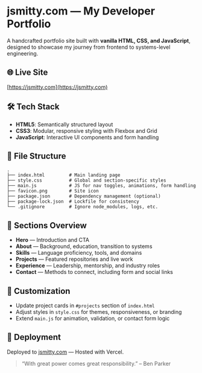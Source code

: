 # jsmitty.com — My Developer Portfolio

A handcrafted portfolio site built with **vanilla HTML, CSS, and JavaScript**, designed to showcase my journey from frontend to systems-level engineering.

## 🌐 Live Site

[https://jsmitty.com](https://jsmitty.com)

## 🛠 Tech Stack

- **HTML5**: Semantically structured layout
- **CSS3**: Modular, responsive styling with Flexbox and Grid
- **JavaScript**: Interactive UI components and form handling

## 📁 File Structure

```
.
├── index.html         # Main landing page
├── style.css          # Global and section-specific styles
├── main.js            # JS for nav toggles, animations, form handling
├── favicon.png        # Site icon
├── package.json       # Dependency management (optional)
├── package-lock.json  # Lockfile for consistency
└── .gitignore         # Ignore node_modules, logs, etc.
```

## 📌 Sections Overview

- **Hero** — Introduction and CTA
- **About** — Background, education, transition to systems
- **Skills** — Language proficiency, tools, and domains
- **Projects** — Featured repositories and live work
- **Experience** — Leadership, mentorship, and industry roles
- **Contact** — Methods to connect, including form and social links

## 🔧 Customization

- Update project cards in `#projects` section of `index.html`
- Adjust styles in `style.css` for themes, responsiveness, or branding
- Extend `main.js` for animation, validation, or contact form logic

## 🚀 Deployment

Deployed to [jsmitty.com](https://jsmitty.com) — Hosted with Vercel.

> “With great power comes great responsibility.” – Ben Parker
